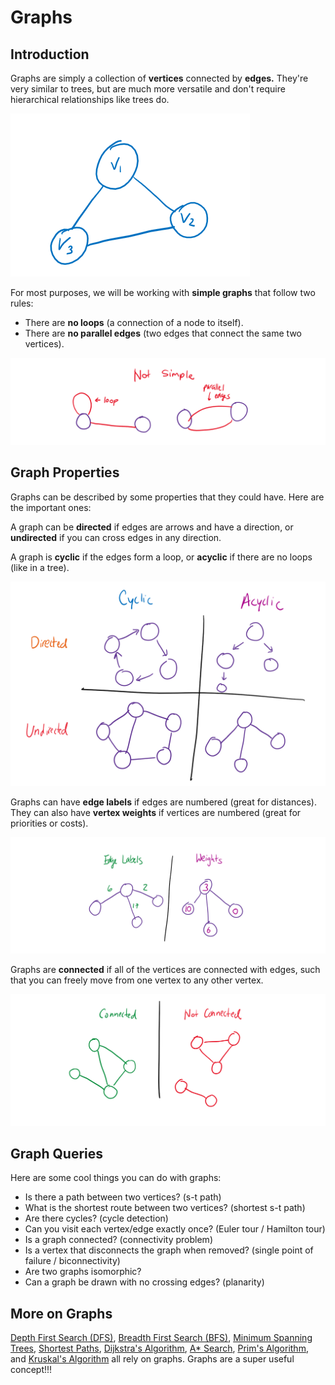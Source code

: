 # Graphs

## Introduction

Graphs are simply a collection of **vertices** connected by **edges.** They're very similar to trees, but are much more versatile and don't require hierarchical relationships like trees do.

![A very simple graph.](../.gitbook/assets/image%20%2838%29.png)

For most purposes, we will be working with **simple graphs** that follow two rules:

* There are **no loops** \(a connection of a node to itself\).
* There are **no parallel edges** \(two edges that connect the same two vertices\).

![Don&apos;t make these graphs pls. Keep life simple!](../.gitbook/assets/image%20%2821%29.png)

## Graph Properties

Graphs can be described by some properties that they could have. Here are the important ones:

A graph can be **directed** if edges are arrows and have a direction, or **undirected** if you can cross edges in any direction.

A graph is **cyclic** if the edges form a loop, or **acyclic** if there are no loops \(like in a tree\).

![Direction vs. Cycles](../.gitbook/assets/image%20%282%29.png)

Graphs can have **edge labels** if edges are numbered \(great for distances\). They can also have **vertex weights** if vertices are numbered \(great for priorities or costs\).

![Edge labels vs. Weights](../.gitbook/assets/image%20%2818%29.png)

Graphs are **connected** if all of the vertices are connected with edges, such that you can freely move from one vertex to any other vertex.

![](../.gitbook/assets/image%20%2897%29.png)

## Graph Queries

Here are some cool things you can do with graphs:

* Is there a path between two vertices? \(s-t path\)
* What is the shortest route between two vertices? \(shortest s-t path\)
* Are there cycles? \(cycle detection\)
* Can you visit each vertex/edge exactly once? \(Euler tour / Hamilton tour\)
* Is a graph connected? \(connectivity problem\)
* Is a vertex that disconnects the graph when removed? \(single point of failure / biconnectivity\)
* Are two graphs isomorphic?
* Can a graph be drawn with no crossing edges? \(planarity\)

## More on Graphs

[Depth First Search \(DFS\)](../algorithms/searching/depth-first-search-dfs.md), [Breadth First Search \(BFS\)](../algorithms/searching/breadth-first-search-bfs.md), [Minimum Spanning Trees](../algorithms/minimum-spanning-trees/), [Shortest Paths](../algorithms/shortest-paths/), [Dijkstra's Algorithm](../algorithms/shortest-paths/dijkstras-algorithm.md), [A\* Search](../algorithms/shortest-paths/a-search.md), [Prim's Algorithm](../algorithms/minimum-spanning-trees/prims-algorithm.md), and [Kruskal's Algorithm](../algorithms/minimum-spanning-trees/kruskals-algorithm.md) all rely on graphs. Graphs are a super useful concept!!!

